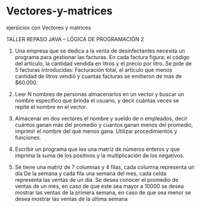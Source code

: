 # Vectores-y-matrices
ejersicios con Vectores y matrices

TALLER REPASO JAVA – LÓGICA DE PROGRAMACIÓN 2
1. Una empresa que se dedica a la venta de desinfectantes necesita un programa para 
gestionar las facturas. En cada factura figura: el código del artículo, la cantidad vendida en 
litros y el precio por litro. Se pide de 5 facturas introducidas: Facturación total, el artículo 
que menos cantidad de litros vendió y cuantas facturas se emitieron de más de $60.000.

2. Leer N nombres de personas almacenarlos en un vector y buscar un nombre especifico que 
brinda el usuario, y decir cuántas veces se repite el nombre en el vector.

3. Almacenar en dos vectores el nombre y sueldo de n empleados, decir cuántos ganan más 
del promedio y cuantos ganan menos del promedio, imprimir el nombre del que menos 
gana. Utilizar procedimientos y funciones.

4. Escribir un programa que lea una matriz de números enteros y que imprima la suma de 
los positivos y la multiplicación de los negativos.

5. Se tiene una matriz de 7 columnas y 4 filas, cada columna representa un día De la semana y 
cada fila una semana del mes, cada celda representa las ventas de un día. Se desea conocer 
el promedio de ventas de un mes, en caso de que este sea mayor a 10000 se desea mostrar 
las ventas de la primera semana, en caso de que sea menor se desea mostrar las ventas de 
la última semana
